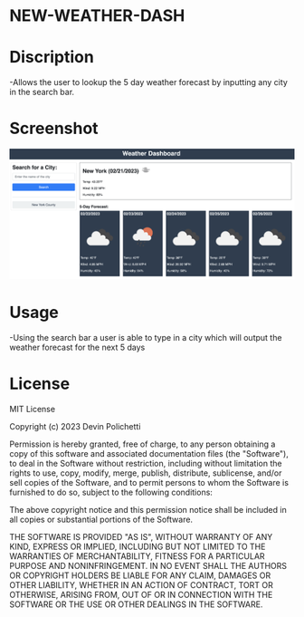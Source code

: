 # NEW-WEATHER-DASH

# Discription

-Allows the user to lookup the 5 day weather forecast by inputting any city in the search bar.

# Screenshot

![alt text](./img/Screen%20Shot%202023-02-21%20at%205.12.19%20PM.png "homepage")

# Usage

-Using the search bar a user is able to type in a city which will output the weather forecast for the next 5 days

# License

MIT License

Copyright (c) 2023 Devin Polichetti

Permission is hereby granted, free of charge, to any person obtaining a copy of this software and associated documentation files (the "Software"), to deal in the Software without restriction, including without limitation the rights to use, copy, modify, merge, publish, distribute, sublicense, and/or sell copies of the Software, and to permit persons to whom the Software is furnished to do so, subject to the following conditions:

The above copyright notice and this permission notice shall be included in all copies or substantial portions of the Software.

THE SOFTWARE IS PROVIDED "AS IS", WITHOUT WARRANTY OF ANY KIND, EXPRESS OR IMPLIED, INCLUDING BUT NOT LIMITED TO THE WARRANTIES OF MERCHANTABILITY, FITNESS FOR A PARTICULAR PURPOSE AND NONINFRINGEMENT. IN NO EVENT SHALL THE AUTHORS OR COPYRIGHT HOLDERS BE LIABLE FOR ANY CLAIM, DAMAGES OR OTHER LIABILITY, WHETHER IN AN ACTION OF CONTRACT, TORT OR OTHERWISE, ARISING FROM, OUT OF OR IN CONNECTION WITH THE SOFTWARE OR THE USE OR OTHER DEALINGS IN THE SOFTWARE.
